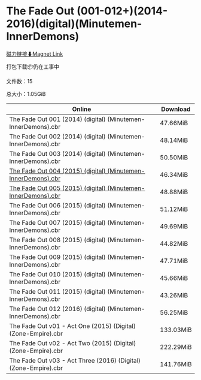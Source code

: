 # The Fade Out (001-012+)(2014-2016)(digital)(Minutemen-InnerDemons)

[磁力链接⬇Magnet Link](magnet:?xt=urn:btih:36c808ea5d0ee6e6960a749ea9e4700195886722&dn=The%20Fade%20Out%20%28001-012%2B%29%282014-2016%29%28digital%29%28Minutemen-InnerDemons%29)

打包下载📦仍在工事中

文件数：15

总大小：1.05GiB

Online | Download
--- | ---
The Fade Out 001 (2014) (digital) (Minutemen-InnerDemons).cbr | 47.66MiB
The Fade Out 002 (2014) (digital) (Minutemen-InnerDemons).cbr | 48.14MiB
The Fade Out 003 (2014) (digital) (Minutemen-InnerDemons).cbr | 50.50MiB
[The Fade Out 004 (2015) (digital) (Minutemen-InnerDemons).cbr](https://github.com/alicewish/markdown/blob/master/comic/Fade-Out-004-2015-digital-Minutemen-InnerDemons-cbr.md) | 46.34MiB
[The Fade Out 005 (2015) (digital) (Minutemen-InnerDemons).cbr](https://github.com/alicewish/markdown/blob/master/comic/Fade-Out-005-2015-digital-Minutemen-InnerDemons-cbr.md) | 48.88MiB
The Fade Out 006 (2015) (digital) (Minutemen-InnerDemons).cbr | 51.12MiB
The Fade Out 007 (2015) (digital) (Minutemen-InnerDemons).cbr | 49.69MiB
The Fade Out 008 (2015) (digital) (Minutemen-InnerDemons).cbr | 44.82MiB
The Fade Out 009 (2015) (digital) (Minutemen-InnerDemons).cbr | 47.71MiB
The Fade Out 010 (2015) (digital) (Minutemen-InnerDemons).cbr | 45.66MiB
The Fade Out 011 (2015) (digital) (Minutemen-InnerDemons).cbr | 43.26MiB
The Fade Out 012 (2016) (digital) (Minutemen-InnerDemons).cbr | 56.25MiB
The Fade Out v01 - Act One (2015) (Digital) (Zone-Empire).cbr | 133.03MiB
The Fade Out v02 - Act Two (2015) (Digital) (Zone-Empire).cbr | 222.29MiB
The Fade Out v03 - Act Three (2016) (Digital) (Zone-Empire).cbr | 141.76MiB